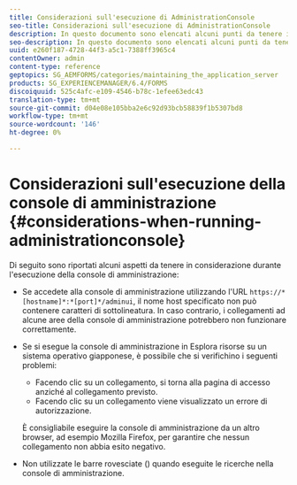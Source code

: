 ```yaml
---
title: Considerazioni sull'esecuzione di AdministrationConsole
seo-title: Considerazioni sull'esecuzione di AdministrationConsole
description: In questo documento sono elencati alcuni punti da tenere in considerazione durante l'esecuzione della console di amministrazione.
seo-description: In questo documento sono elencati alcuni punti da tenere in considerazione durante l'esecuzione della console di amministrazione.
uuid: e260f187-4728-44f3-a5c1-7388ff3965c4
contentOwner: admin
content-type: reference
geptopics: SG_AEMFORMS/categories/maintaining_the_application_server
products: SG_EXPERIENCEMANAGER/6.4/FORMS
discoiquuid: 525c4afc-e109-4546-b78c-1efee63edc43
translation-type: tm+mt
source-git-commit: d04e08e105bba2e6c92d93bcb58839f1b5307bd8
workflow-type: tm+mt
source-wordcount: '146'
ht-degree: 0%

---
```



# Considerazioni sull&#39;esecuzione della console di amministrazione {#considerations-when-running-administrationconsole}

Di seguito sono riportati alcuni aspetti da tenere in considerazione durante l&#39;esecuzione della console di amministrazione:

* Se accedete alla console di amministrazione utilizzando l&#39;URL `https://*[hostname]*:*[port]*/adminui`, il nome host specificato non può contenere caratteri di sottolineatura. In caso contrario, i collegamenti ad alcune aree della console di amministrazione potrebbero non funzionare correttamente.
* Se si esegue la console di amministrazione in Esplora risorse su un sistema operativo giapponese, è possibile che si verifichino i seguenti problemi:

   * Facendo clic su un collegamento, si torna alla pagina di accesso anziché al collegamento previsto.
   * Facendo clic su un collegamento viene visualizzato un errore di autorizzazione.

   È consigliabile eseguire la console di amministrazione da un altro browser, ad esempio Mozilla Firefox, per garantire che nessun collegamento non abbia esito negativo.

* Non utilizzate le barre rovesciate () quando eseguite le ricerche nella console di amministrazione.

